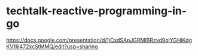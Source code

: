 # techtalk-reactive-programming-in-go

https://docs.google.com/presentation/d/1jCxdSApJGRMlBRzvd9qlYGHiKdgKV1Ijl472xcStMMQ/edit?usp=sharing
